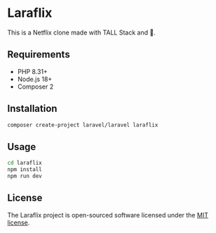 # Laraflix

This is a Netflix clone made with TALL Stack and 🚀.

## Requirements

- PHP 8.31+
- Node.js 18+
- Composer 2

## Installation

```bash
composer create-project laravel/laravel laraflix
```

## Usage

```bash
cd laraflix
npm install
npm run dev
```

## License

The Laraflix project is open-sourced software licensed under the [MIT license](https://opensource.org/licenses/MIT).

